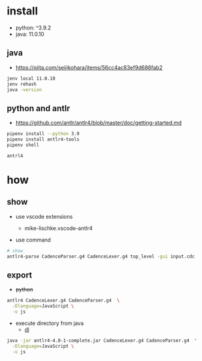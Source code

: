# install

- python: ^3.9.2
- java: 11.0.10

## java

- https://qiita.com/seijikohara/items/56cc4ac83ef9d686fab2

```sh
jenv local 11.0.10
jenv rehash
java -version
```

## python and antlr

- https://github.com/antlr/antlr4/blob/master/doc/getting-started.md

```sh
pipenv install --python 3.9
pipenv install antlr4-tools
pipenv shell

antrl4
```

# how

## show

- use vscode extensions
  - mike-lischke.vscode-antlr4

- use command

```sh
# show
antlr4-parse CadenceParser.g4 CadenceLexer.g4 top_level -gui input.cdc
```

## export

- ~~python~~

```sh
antlr4 CadenceLexer.g4 CadenceParser.g4  \
  -Dlanguage=JavaScript \
  -o js
```

- execute directory from java
  - [dl](https://repo1.maven.org/maven2/org/antlr/antlr4/4.8-1/)

```sh
java -jar antlr4-4.8-1-complete.jar CadenceLexer.g4 CadenceParser.g4  \
  -Dlanguage=JavaScript \
  -o js
```


 